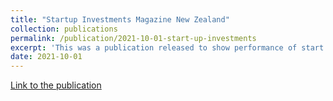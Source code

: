 ```yaml
---
title: "Startup Investments Magazine New Zealand"
collection: publications
permalink: /publication/2021-10-01-start-up-investments
excerpt: 'This was a publication released to show performance of start up investments for angel investors. I did the analytics seen in the publication'
date: 2021-10-01
---
```


[Link to the publication](http://pirunthan-bot.github.io/files/startup-investment-magazine-oct-2021.pdf)
